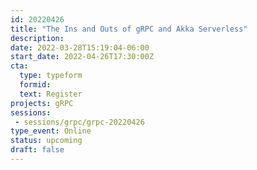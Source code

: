 ```yaml
---
id: 20220426
title: "The Ins and Outs of gRPC and Akka Serverless"
description: 
date: 2022-03-28T15:19:04-06:00
start_date: 2022-04-26T17:30:00Z
cta: 
  type: typeform
  formid: 
  text: Register
projects: gRPC
sessions: 
 - sessions/grpc/grpc-20220426
type_event: Online
status: upcoming
draft: false
---
```




